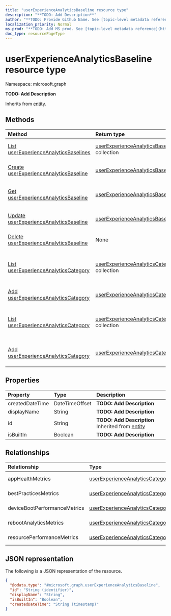 ```yaml
---
title: "userExperienceAnalyticsBaseline resource type"
description: "**TODO: Add Description**"
author: "**TODO: Provide Github Name. See [topic-level metadata reference](https://msgo.azurewebsites.net/add/document/guidelines/metadata.html#topic-level-metadata)**"
localization_priority: Normal
ms.prod: "**TODO: Add MS prod. See [topic-level metadata reference](https://msgo.azurewebsites.net/add/document/guidelines/metadata.html#topic-level-metadata)**"
doc_type: resourcePageType
---
```


# userExperienceAnalyticsBaseline resource type

Namespace: microsoft.graph

**TODO: Add Description**


Inherits from [entity](../resources/entity.md).

## Methods
|Method|Return type|Description|
|:---|:---|:---|
|[List userExperienceAnalyticsBaselines](../api/intune-userexperienceanalyticsbaseline-list.md)|[userExperienceAnalyticsBaseline](../resources/intune-userexperienceanalyticsbaseline.md) collection|Get a list of the [userExperienceAnalyticsBaseline](../resources/userexperienceanalyticsbaseline.md) objects and their properties.|
|[Create userExperienceAnalyticsBaseline](../api/intune-userexperienceanalyticsbaseline-create.md)|[userExperienceAnalyticsBaseline](../resources/intune-userexperienceanalyticsbaseline.md)|Create a new [userExperienceAnalyticsBaseline](../resources/intune-userexperienceanalyticsbaseline.md) object.|
|[Get userExperienceAnalyticsBaseline](../api/intune-userexperienceanalyticsbaseline-get.md)|[userExperienceAnalyticsBaseline](../resources/intune-userexperienceanalyticsbaseline.md)|Read the properties and relationships of a [userExperienceAnalyticsBaseline](../resources/intune-userexperienceanalyticsbaseline.md) object.|
|[Update userExperienceAnalyticsBaseline](../api/intune-userexperienceanalyticsbaseline-update.md)|[userExperienceAnalyticsBaseline](../resources/intune-userexperienceanalyticsbaseline.md)|Update the properties of a [userExperienceAnalyticsBaseline](../resources/intune-userexperienceanalyticsbaseline.md) object.|
|[Delete userExperienceAnalyticsBaseline](../api/intune-userexperienceanalyticsbaseline-delete.md)|None|Deletes a [userExperienceAnalyticsBaseline](../resources/intune-userexperienceanalyticsbaseline.md) object.|
|[List userExperienceAnalyticsCategory](../api/intune-userexperienceanalyticsbaseline-list-apphealthmetrics.md)|[userExperienceAnalyticsCategory](../resources/intune-userexperienceanalyticscategory.md) collection|Get the userExperienceAnalyticsCategory resources from the appHealthMetrics navigation property.|
|[Add userExperienceAnalyticsCategory](../api/intune-userexperienceanalyticsbaseline-post-apphealthmetrics.md)|[userExperienceAnalyticsCategory](../resources/intune-userexperienceanalyticscategory.md)|Add appHealthMetrics by posting to the appHealthMetrics collection.|
|[List userExperienceAnalyticsCategory](../api/intune-userexperienceanalyticsbaseline-list-resourceperformancemetrics.md)|[userExperienceAnalyticsCategory](../resources/intune-userexperienceanalyticscategory.md) collection|Get the userExperienceAnalyticsCategory resources from the resourcePerformanceMetrics navigation property.|
|[Add userExperienceAnalyticsCategory](../api/intune-userexperienceanalyticsbaseline-post-resourceperformancemetrics.md)|[userExperienceAnalyticsCategory](../resources/intune-userexperienceanalyticscategory.md)|Add resourcePerformanceMetrics by posting to the resourcePerformanceMetrics collection.|

## Properties
|Property|Type|Description|
|:---|:---|:---|
|createdDateTime|DateTimeOffset|**TODO: Add Description**|
|displayName|String|**TODO: Add Description**|
|id|String|**TODO: Add Description** Inherited from [entity](../resources/entity.md)|
|isBuiltIn|Boolean|**TODO: Add Description**|

## Relationships
|Relationship|Type|Description|
|:---|:---|:---|
|appHealthMetrics|[userExperienceAnalyticsCategory](../resources/intune-userexperienceanalyticscategory.md)|**TODO: Add Description**|
|bestPracticesMetrics|[userExperienceAnalyticsCategory](../resources/intune-userexperienceanalyticscategory.md)|**TODO: Add Description**|
|deviceBootPerformanceMetrics|[userExperienceAnalyticsCategory](../resources/intune-userexperienceanalyticscategory.md)|**TODO: Add Description**|
|rebootAnalyticsMetrics|[userExperienceAnalyticsCategory](../resources/intune-userexperienceanalyticscategory.md)|**TODO: Add Description**|
|resourcePerformanceMetrics|[userExperienceAnalyticsCategory](../resources/intune-userexperienceanalyticscategory.md)|**TODO: Add Description**|

## JSON representation
The following is a JSON representation of the resource.
<!-- {
  "blockType": "resource",
  "keyProperty": "id",
  "@odata.type": "microsoft.graph.userExperienceAnalyticsBaseline",
  "baseType": "microsoft.graph.entity",
  "openType": false
}
-->
``` json
{
  "@odata.type": "#microsoft.graph.userExperienceAnalyticsBaseline",
  "id": "String (identifier)",
  "displayName": "String",
  "isBuiltIn": "Boolean",
  "createdDateTime": "String (timestamp)"
}
```

